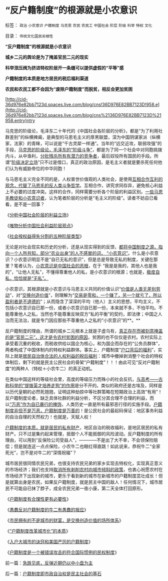 # “反户籍制度”的根源就是小农意识

标签： `政治` `小农意识` `户籍制度` `马克思` `农民` `农民工` `中国社会` `阶层` `阶级` `科举` `特权` `文化` 

目录： `传统文化国民劣根性`

**“反户籍制度”的根源就是小农意识**

**城乡二元的舆论是为了掩盖官民二元的现实**

**科举泄压阀为挤进特权阶层开一条缝可以提供虚假的“平等”感**

**户籍制度的本质是地方居民的税后福利渠道**

**农民和农民工都不会因为“废除户籍制度”而脱贫，相反会更加贫困**

[http://cid-36d976e82bb7123d.spaces.live.com/blog/cns!36D976E82BB7123D!958.e](http://cid-36d976e82bb7123d.spaces.live.com/blog/cns%2136D976E82BB7123D%21958.entry)ntry

马克思的阶级论，毛泽东二十年代的《中国社会各阶层的分析》，都是“为了利用社群差别”的纵横捭阖，是典型的马恩毛主义的厚黑联盟，深为中国阴谋家派（纵横家，法家）的青睐，可以说是“千古灵犀一样通”。当年的“远交近攻，联弱攻强”的手段，[马克思的阶级论，毛泽东的“阶级斗争”](../../../2009/7/1/鼓吹子虚乌有的阶级斗争是社会自杀.md)，都是为了同一个社会中对同胞挑拨内斗，从中渔利，[分批残杀所有有潜力的竞争者](http://darthvad.blog.sohu.com/130312127.html)，最后奴役所有国民的手段。所谓“[阶级决定立场](http://darthvad.blog.sohu.com/133469478.html)”只不过是借口，真正的政治原因，是毛主义者就是要杀死任何他们认为有威胁帝位的中华同胞！

与马恩毛主义完全不同的是，人权普世价值观的人类社会，是使用[互相合作互利的观念，代替了马恩毛的反人类斗争哲学](../../../2010/2/3/“斗争哲学”取代“务实合作”的传统文化.md)。互相合作，讲究求同存异，避免核心利益上不必要的过度冲突。这样的合作，同样需要分析各个阶层的利益区别。[一些马恩毛教徒和小农意识者](../../../2009/6/26/马恩主义为什么适合移植入中国传统社会.md)，认为笔者阶层的分析是“毛主义的阶级”。读者不妨自已看看，是不是一回事？

《[分析中国社会阶层的利益立场](../../../2009/7/10/中国社会阶层的利益立场分析.md)》

《[唯物分析中国社会利益阶层观点](../../../2009/7/21/唯物分析社会各阶层利益立场.md)》

《[社会按权益得失分割的五种阶层类型](../../../2009/8/14/中国社会按权益得失分割的五种阶层类型.md)》

无论是对社会现实和历史的分析，还是从现实得到的反馈，[都将中国制度之源，指向一个人所共知，部分“农业出身”的人不感冒的词，
“小农意识”](../../../2009/11/14/小奴意识缔造了中国传统文化.md)。什么是小农意识？小农意识明显不是“自已无私的意识”，但是总是导致无私的制度，关键在那里？笔者认为，[小农意识是中国社会的恶根](../../../2010/2/21/小农意识是中国农村的灾星.md)，在于
“我是是我的，其他人也是我的”，“让他人无私”，不懂得尊重他人的私，是小农意识的根源；也就是，[极度自私，恰恰就是“无私”。](../../../2009/3/26/人性本私！无私与自私是同义词.md)

小农意识，其根源就是小农意识与马恩主义共同的价值认识“[价值是人类无差别劳动](../../../2008/7/26/什么是生产的价值？揭示《资本论》的关键性错误.md)”，对“[交换创造价值](../../../2009/12/18/交换创造价值决定了“市场才是经济”.md)”，则理解为“[交易是零和，一个赚了，另一个就亏了，所以盈利者是不道德的](../../../2010/1/29/为什么诚信守约是普适价值观的公平标准.md)”；从而隐含了深深的平均（他人）主义的思想，平均主义，不包括小农意识自已那一份，或者小农意识自已那一份，本来就不多，不怕平均。不能尊重他人之私，当然也不能尊重反映双方“私的平衡”的契约，即法律；中国之人治而无法治，就是专门因应那些不尊重他人之私的“小农意识”的**。**

反户籍制度的理由，所谓的城乡二元根本上就是子虚乌有，[真正存在而被刻意掩盖的是“官民二元”，这才是令农村贫困的原因](../../../2009/6/23/官民二元本质上“单位自治”.md)，贫困的也不仅仅是农村。农村实际上承受着沉重的税收，而税收供给以国企为核心，和为国企而存在的“公务员群体”，两者构成了中国体制内的特权利益群体。事实上，户籍制度“[户口背后的福利](../../../2010/1/27/愚蠢的人自然有愚蠢的报应.md)”，实际上就是[居民自治体合法的人权利益的税后福利](../../../2009/9/1/为什么地方财政社会保障排外是理所当然的.md)：城市中撤掉剥消整个社会的特权体制后，剩下的就是民主公民社会的骨架“户籍制度”！！！由此可见“反对户籍制度”的两种人（特权＋小农牛二）的真正动机。

在类似中国这样的等级社会里，高度的等级压力而殊小的社会反抗，[与高考——古称科举的“提拨英才培养走狗”的作用](../../../2009/8/25/宗教，科举，罗马角斗士和幸运儿.md)是分不开的。类似的政府还是古埃及，同样是以历代皇朝的必然死翘翘，证明这种劫掠中等社群策略在短期政治上高效“有用”！反户籍制度论者，缺乏具体社群的利益分析，不区分其合理不合理的利益，而以[“万恶”作为自已暴行的掩饰](../../../2008/6/3/道德啊，世间邪恶，均以汝为名！.md)，人类历史一直是所有最邪恶行径的实施手段。[户籍制度非但不是万恶，户籍制度是万善的](../../../2009/3/9/如果没有户籍制度了，天堂就来临了吗？.md)！是公民社会的最起码保证：地区事务利益的自治自理的天然权力！也就是，天赋人权！



[户籍制度的本质，就是居民的私有财产](../../../2009/10/26/地区差别是户籍制度合理性的充分理由.md)，地区自治的税收福利，是地区居民的私有财产。只不过是集约起来管理，抵御个人不能抵御的风险波动。反户籍制度的所有理由，可以用到“反保险公司受益人”，————不是出了大不幸，不会领保险赔偿；但是就连这一点点保险，小农牛二也眼红得直跳！如此说来，恭祝牛二“全家死光”，岂不是对牛二的“深情祝福”？

城市居民很同情农民兄弟，也很支持农民兄弟的家乡实现去特权化，实现真正意义的市场经济；我们也支持[取消所有剥削农村向城市倾斜的政策](../../../2009/9/2/反对户籍制度背后垂涎的是政策倾斜的利益输送.md)，也衷心祝愿农村在市场经济下出现新的城市，更乐于看到新的城市在新城市的户籍制度茁壮成长！但是就算出身是农民，如果反户籍制度，就是民主中国的敌人！任何情况下，城市居民不可能自已抹了脖子，成全农民兄弟一夜小康，第二天全体打回原形。

《[户籍制度有合理性更有必要性](../../../2009/9/29/户籍制度的合理性和必要性专题讨论目录.md)》

《[愚蠢反对户籍制度的牛二有愚蠢的报应](../../../2010/1/27/愚蠢的人自然有愚蠢的报应.md)》

《[市民拥有的不是城市的财富，是交换创造价值的场所体系](../../../2010/1/29/市民拥有的不是城市的财富，是交换创造价值的场所体系.md)》

《[“户籍制度改革城市化”的本质](../../../2010/1/29/“户籍制度改革城市化”的本质是浩劫.md)》

《[入户大城市的诀窍和美国严厉的户籍制度](../../../2010/2/1/入户大城市的诀窍和美国严厉的户籍制度.md)》

《[户籍制度是一个被错误攻击的符合国际惯例的民权制度](../../../2010/3/4/户籍制度是被错误攻击的民权制度.md)》

前一篇：[急跌见底，反弹近期仍以中小盘为主](../../../2010/3/5/急跌见底，反弹近期仍以中小盘为主.md)

后一篇：[户籍制度即市政自治权是民主社会的基石](../../../2010/3/5/户籍制度即市政自治权是民主社会的基石.md)